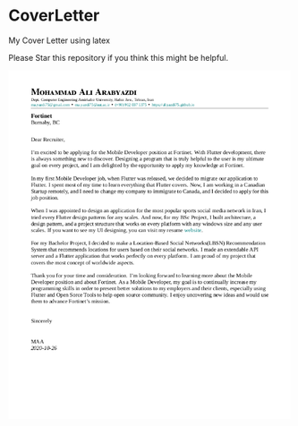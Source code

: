 # CoverLetter
My Cover Letter using latex

Please Star this repository if you think this might be helpful.

![My Cover Letter](pic.png "My Cover Letter")
